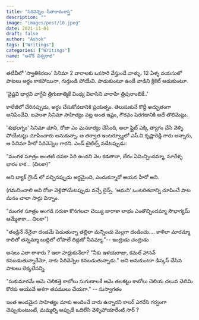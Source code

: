 ```yaml
---
title: "సిరివెన్నెల సీతారామశాస్త్రి"
description: ""
image: "images/post/10.jpeg"
date: 2021-11-01
draft: false
author: "Ashok"
tags: ["Writings"]
categories: ["Writings"]
name: "అశోక్ విశ్వనాథ"
---
```


తటీవీలో 'స్వాతికిరణం' సినిమా 2 వారాలకు ఒకసారి వేస్తుండే వాళ్ళు. 12 ఏళ్ళ వయసులో పాటలు అర్థం కాకపోయినా, గుర్తుండి పోయేవి. పాడుకుంటూ ఉండే వాడిని క్రికెట్ ఆడుకుంటూ.

'వైష్ణవి భార్గవి వాగ్దేవి త్రిగుణాత్మికే
 వింధ్య విలాసిని వారాహి త్రిపురాంబికే..'

కాలేజీలో చేరినప్పుడు, అర్థం చేసుకోవడానికి ప్రయత్నం. తెలుసుకునే కొద్దీ అద్భుతంగా అనిపించేవి.
బహుశా సినిమా సాహిత్యం పట్ల అంత ఇష్టం, గౌరవం పెరగడానికి అదే తొలిమెట్టు.

'శుభలగ్నం' సినిమా చూసి, రోజా ఎం ఘనకార్యం చేసింది, అలా ఫ్లైట్ ఎక్కి త్యాగం చేసి వెళ్ళి పోయేటట్టు చూపించారు అనుకున్నా. ఆ తర్వాత ఇంటర్వ్యూలో ఎస్.వి.కృష్ణారెడ్డి గారు అన్నారు, ఆ సినిమా హీరో సిరివెన్నెల గారని. ఎండ్ టైటిల్స్ పడేటప్పుడు:

"మంగళ సూత్రం అంతటి చవకా
 సిరి ఉందని వెల కడతావా,
 బేరం ఏమిచ్చిందమ్మా,
 నూరేళ్ళ భారం కాక... (చిలకా)"  

అని బ్యాక్ గ్రౌండ్ లో వచ్చినప్పుడు అర్థమైంది, ఎందుకన్నారో ఆయన హీరో అని.

(గమనించాలి అవి రోజా వెళ్లిపోయేటప్పుడు వచ్చే లైన్స్. ‘ఆమని‘ ఒంటరితనాన్ని చూపించే పాట మనం చాలా సార్లు విన్నాం.

"మంగళ సూత్రం అంగడి సరుకా
  కొనగలవా చెయ్యి జారాకా
  లాభం ఎంతొచ్చిందమ్మా
  సౌభాగ్యమ్ ఆమ్మేశాకా... చిలకా")

"తండ్రినే నేనైనా దండమే పెడుతున్నా
 తల్లిలా మన్నించు మెల్లగా దండించు....
 కాళిలా మారమ్మా కాలితో తన్నమ్మా
 బుద్దిలో లోపాలే దిద్దుకో నీవమ్మా."-- ఇంద్రుడు చంద్రుడు

అసలు ఎలా రాశారు ? ఇలా హద్దుకునేలా? "నీకు ఇళయరాజా, కమల్ హాసన్ కనబడుతున్నారేమో, నాకు సిరివెన్నెల కనబడుతున్నాడు." అని అనుకుంటూ డిస్కస్ చేసిన పాటలు లెక్కలేనన్ని.

"సుకుమారమే ఆమె చెలికత్తె కాబోలు
 సుగుణాలకే ఆమె తలకట్టు కాబోలు
 చెలియ చలువ చెలిమి కొరకు
 ఆయువే ఆశగా తపములు చేయగా." -- సుస్వాగతం

ఇంత అందమైన సాహిత్యం మాకు అందించే వారు ఉన్నారని కాలర్ ఎగరేసి గర్వంగా చెప్పుకుంటుంటే, మమ్మల్ని అప్పుడే ఒదిలేసి వెళ్ళిపోయారేంటి సార్ ?
